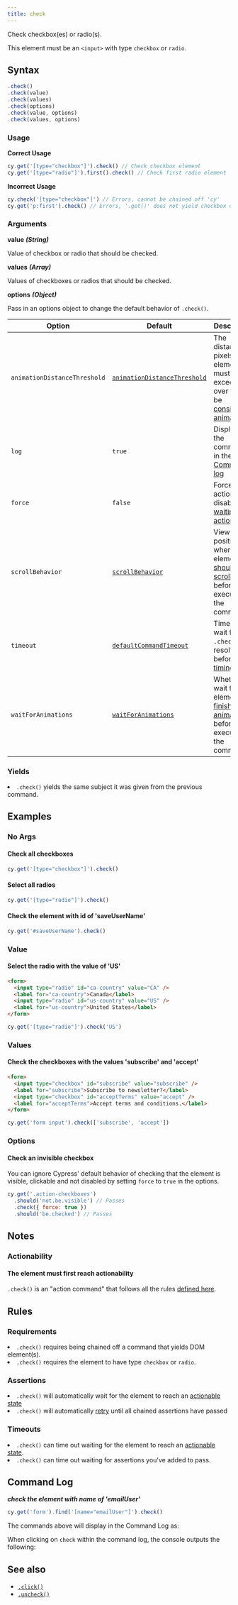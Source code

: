 ```yaml
---
title: check
---
```


Check checkbox(es) or radio(s).

<Alert type="warning">

This element must be an `<input>` with type `checkbox` or `radio`.

</Alert>

## Syntax

```javascript
.check()
.check(value)
.check(values)
.check(options)
.check(value, options)
.check(values, options)
```

### Usage

**<Icon name="check-circle" color="green"></Icon> Correct Usage**

```javascript
cy.get('[type="checkbox"]').check() // Check checkbox element
cy.get('[type="radio"]').first().check() // Check first radio element
```

**<Icon name="exclamation-triangle" color="red"></Icon> Incorrect Usage**

```javascript
cy.check('[type="checkbox"]') // Errors, cannot be chained off 'cy'
cy.get('p:first').check() // Errors, '.get()' does not yield checkbox or radio
```

### Arguments

**<Icon name="angle-right"></Icon> value** **_(String)_**

Value of checkbox or radio that should be checked.

**<Icon name="angle-right"></Icon> values** **_(Array)_**

Values of checkboxes or radios that should be checked.

**<Icon name="angle-right"></Icon> options** **_(Object)_**

Pass in an options object to change the default behavior of `.check()`.

| Option                       | Default                                                                        | Description                                                                                                                                        |
| ---------------------------- | ------------------------------------------------------------------------------ | -------------------------------------------------------------------------------------------------------------------------------------------------- |
| `animationDistanceThreshold` | [`animationDistanceThreshold`](/guides/references/configuration#Actionability) | The distance in pixels an element must exceed over time to be [considered animating](/guides/core-concepts/interacting-with-elements#Animations).  |
| `log`                        | `true`                                                                         | Displays the command in the [Command log](/guides/core-concepts/test-runner#Command-Log)                                                           |
| `force`                      | `false`                                                                        | Forces the action, disables [waiting for actionability](#Assertions)                                                                               |
| `scrollBehavior`             | [`scrollBehavior`](/guides/references/configuration#Actionability)             | Viewport position to where an element [should be scrolled](/guides/core-concepts/interacting-with-elements#Scrolling) before executing the command |
| `timeout`                    | [`defaultCommandTimeout`](/guides/references/configuration#Timeouts)           | Time to wait for `.check()` to resolve before [timing out](#Timeouts)                                                                              |
| `waitForAnimations`          | [`waitForAnimations`](/guides/references/configuration#Actionability)          | Whether to wait for elements to [finish animating](/guides/core-concepts/interacting-with-elements#Animations) before executing the command.       |

### Yields [<Icon name="question-circle"/>](/guides/core-concepts/introduction-to-cypress#Subject-Management)

<List><li>`.check()` yields the same subject it was given from the previous command.</li></List>

## Examples

### No Args

#### Check all checkboxes

```javascript
cy.get('[type="checkbox"]').check()
```

#### Select all radios

```javascript
cy.get('[type="radio"]').check()
```

#### Check the element with id of 'saveUserName'

```javascript
cy.get('#saveUserName').check()
```

### Value

#### Select the radio with the value of 'US'

```html
<form>
  <input type="radio" id="ca-country" value="CA" />
  <label for="ca-country">Canada</label>
  <input type="radio" id="us-country" value="US" />
  <label for="us-country">United States</label>
</form>
```

```javascript
cy.get('[type="radio"]').check('US')
```

### Values

#### Check the checkboxes with the values 'subscribe' and 'accept'

```html
<form>
  <input type="checkbox" id="subscribe" value="subscribe" />
  <label for="subscribe">Subscribe to newsletter?</label>
  <input type="checkbox" id="acceptTerms" value="accept" />
  <label for="acceptTerms">Accept terms and conditions.</label>
</form>
```

```javascript
cy.get('form input').check(['subscribe', 'accept'])
```

### Options

#### Check an invisible checkbox

You can ignore Cypress' default behavior of checking that the element is visible, clickable and not disabled by setting `force` to `true` in the options.

```javascript
cy.get('.action-checkboxes')
  .should('not.be.visible') // Passes
  .check({ force: true })
  .should('be.checked') // Passes
```

## Notes

### Actionability

#### The element must first reach actionability

`.check()` is an "action command" that follows all the rules [defined here](/guides/core-concepts/interacting-with-elements).

## Rules

### Requirements [<Icon name="question-circle"/>](/guides/core-concepts/introduction-to-cypress#Chains-of-Commands)

<List><li>`.check()` requires being chained off a command that yields DOM element(s).</li><li>`.check()` requires the element to have type `checkbox` or `radio`.</li></List>

### Assertions [<Icon name="question-circle"/>](/guides/core-concepts/introduction-to-cypress#Assertions)

<List><li>`.check()` will automatically wait for the element to reach an [actionable state](/guides/core-concepts/interacting-with-elements)</li><li>`.check()` will automatically [retry](/guides/core-concepts/retry-ability) until all chained assertions have passed</li></List>

### Timeouts [<Icon name="question-circle"/>](/guides/core-concepts/introduction-to-cypress#Timeouts)

<List><li>`.check()` can time out waiting for the element to reach an [actionable state](/guides/core-concepts/interacting-with-elements).</li><li>`.check()` can time out waiting for assertions you've added to pass.</li></List>

## Command Log

**_check the element with name of 'emailUser'_**

```javascript
cy.get('form').find('[name="emailUser"]').check()
```

The commands above will display in the Command Log as:

<DocsImage src="/img/api/check/check-checkbox-in-cypress.png" alt="Command log for check" ></DocsImage>

When clicking on `check` within the command log, the console outputs the following:

<DocsImage src="/img/api/check/console-showing-events-on-check.png" alt="console.log for check" ></DocsImage>

## See also

- [`.click()`](/api/commands/click)
- [`.uncheck()`](/api/commands/uncheck)
